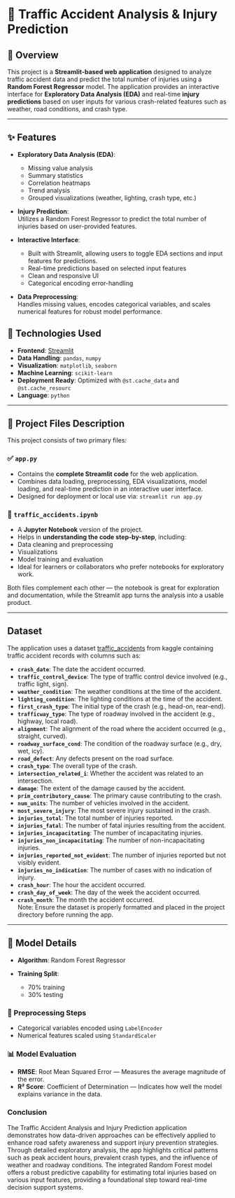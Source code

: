 # 🚗 Traffic Accident Analysis & Injury Prediction

## 📝 Overview

This project is a **Streamlit-based web application** designed to analyze traffic accident data and predict the total number of injuries using a **Random Forest Regressor** model. The application provides an interactive interface for **Exploratory Data Analysis (EDA)** and real-time **injury predictions** based on user inputs for various crash-related features such as weather, road conditions, and crash type.

---

## ✨ Features

- **Exploratory Data Analysis (EDA)**:  
  - Missing value analysis
  - Summary statistics
  - Correlation heatmaps
  - Trend analysis
  - Grouped visualizations (weather, lighting, crash type, etc.)

- **Injury Prediction**:  
  Utilizes a Random Forest Regressor to predict the total number of injuries based on user-provided features.

- **Interactive Interface**:  
  - Built with Streamlit, allowing users to toggle EDA sections and input features for predictions.
  - Real-time predictions based on selected input features
  - Clean and responsive UI
  - Categorical encoding error-handling

- **Data Preprocessing**:  
  Handles missing values, encodes categorical variables, and scales numerical features for robust model performance.


## 🧠 Technologies Used

- **Frontend**: [Streamlit](https://streamlit.io/)
- **Data Handling**: `pandas`, `numpy`
- **Visualization**: `matplotlib`, `seaborn`
- **Machine Learning**: `scikit-learn`
- **Deployment Ready**: Optimized with `@st.cache_data` and `@st.cache_resourc`
- **Language**: `python`
  
--------------------------------------------------------------------------------------------------------------------------------------
## 📁 Project Files Description

This project consists of two primary files:

### ✅ `app.py`
- Contains the **complete Streamlit code** for the web application.
- Combines data loading, preprocessing, EDA visualizations, model loading, and real-time prediction in an interactive user interface.
- Designed for deployment or local use via: `streamlit run app.py`


### 📓 `traffic_accidents.ipynb`
- A **Jupyter Notebook** version of the project.
- Helps in **understanding the code step-by-step**, including:
- Data cleaning and preprocessing
- Visualizations 
- Model training and evaluation
- Ideal for learners or collaborators who prefer notebooks for exploratory work.

Both files complement each other — the notebook is great for exploration and documentation, while the Streamlit app turns the analysis into a usable product.

----
##  Dataset 

The application uses a dataset [traffic_accidents](https://www.kaggle.com/datasets/oktayrdeki/traffic-accidents?resource=download) from kaggle containing traffic accident records with columns such as:
- **`crash_date`**: The date the accident occurred.
- **`traffic_control_device`**: The type of traffic control device involved (e.g., traffic light, sign).
- **`weather_condition`**: The weather conditions at the time of the accident.
- **`lighting_condition`**: The lighting conditions at the time of the accident.
- **`first_crash_type`**: The initial type of the crash (e.g., head-on, rear-end).
- **`trafficway_type`**: The type of roadway involved in the accident (e.g., highway, local road).
- **`alignment`**: The alignment of the road where the accident occurred (e.g., straight, curved).
- **`roadway_surface_cond`**: The condition of the roadway surface (e.g., dry, wet, icy).
- **`road_defect`**: Any defects present on the road surface.
- **`crash_type`**: The overall type of the crash.
- **`intersection_related_i`**: Whether the accident was related to an intersection.
- **`damage`**: The extent of the damage caused by the accident.
- **`prim_contributory_cause`**: The primary cause contributing to the crash.
- **`num_units`**: The number of vehicles involved in the accident.
- **`most_severe_injury`**: The most severe injury sustained in the crash.
- **`injuries_total`**: The total number of injuries reported.
- **`injuries_fatal`**: The number of fatal injuries resulting from the accident.
- **`injuries_incapacitating`**: The number of incapacitating injuries.
- **`injuries_non_incapacitating`**: The number of non-incapacitating injuries.
- **`injuries_reported_not_evident`**: The number of injuries reported but not visibly evident.
- **`injuries_no_indication`**: The number of cases with no indication of injury.
- **`crash_hour`**: The hour the accident occurred.
- **`crash_day_of_week`**: The day of the week the accident occurred.
- **`crash_month`**: The month the accident occurred. <br>
Note: Ensure the dataset is properly formatted and placed in the project directory before running the app.

---------------------------------------------------------------------------------
## 🤖 Model Details

- **Algorithm**: Random Forest Regressor

- **Training Split**: 
  - 70% training
  - 30% testing

### 🔄 Preprocessing Steps
- Categorical variables encoded using `LabelEncoder`
- Numerical features scaled using `StandardScaler`

### 📊 Model Evaluation
- **RMSE**: Root Mean Squared Error — Measures the average magnitude of the error.
- **R² Score**: Coefficient of Determination — Indicates how well the model explains variance in the data.

### Conclusion
The Traffic Accident Analysis and Injury Prediction application demonstrates how 
data-driven approaches can be effectively applied to enhance road safety awareness and 
support injury prevention strategies.
Through detailed exploratory analysis, the app highlights critical patterns such as peak 
accident hours, prevalent crash types, and the influence of weather and roadway conditions. 
The integrated Random Forest model offers a robust predictive capability for estimating total 
injuries based on various input features, providing a foundational step toward real-time decision 
support systems.
